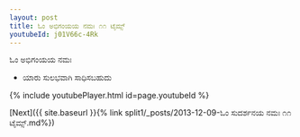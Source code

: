 ```yaml
---
layout: post
title: ಓಂ ಅಭಿಗಂಯಯ ನಮಃ ೧೧ ಟೈಮ್ಸ್
youtubeId: j01V66c-4Rk
---
```

 
 
 ಓಂ ಅಭಿಗಂಯಯ ನಮಃ  
 
 -  ಯಾರು ಸುಲಭವಾಗಿ ಸಾಧಿಸಬಹುದು 
 
  
 
  
 
 
 
 
 
 


{% include youtubePlayer.html id=page.youtubeId %}
 
[Next]({{ site.baseurl }}{% link  split1/_posts/2013-12-09-ಓಂ ಸುದರ್ಶನಯ ನಮಃ ೧೧ ಟೈಮ್ಸ್.md%})
 
